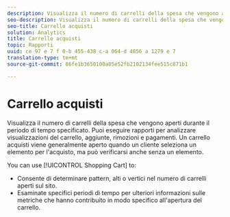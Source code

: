 ```yaml
---
description: Visualizza il numero di carrelli della spesa che vengono aperti durante il periodo di tempo specificato. Puoi eseguire rapporti per analizzare visualizzazioni del carrello, aggiunte, rimozioni e pagamenti. Un carrello acquisti viene generalmente aperto quando un cliente seleziona un elemento per l'acquisto, ma può verificarsi anche senza un elemento.
seo-description: Visualizza il numero di carrelli della spesa che vengono aperti durante il periodo di tempo specificato. Puoi eseguire rapporti per analizzare visualizzazioni del carrello, aggiunte, rimozioni e pagamenti. Un carrello acquisti viene generalmente aperto quando un cliente seleziona un elemento per l'acquisto, ma può verificarsi anche senza un elemento.
seo-title: Carrello acquisti
solution: Analytics
title: Carrello acquisti
topic: Rapporti
uuid: ce 97 e 7 f 0-b 455-438 c-a 064-d 4856 a 1279 e 7
translation-type: tm+mt
source-git-commit: 86fe1b3650100a05e52fb2102134fee515c871b1

---
```



# Carrello acquisti

Visualizza il numero di carrelli della spesa che vengono aperti durante il periodo di tempo specificato. Puoi eseguire rapporti per analizzare visualizzazioni del carrello, aggiunte, rimozioni e pagamenti. Un carrello acquisti viene generalmente aperto quando un cliente seleziona un elemento per l'acquisto, ma può verificarsi anche senza un elemento.

You can use [!UICONTROL Shopping Cart] to:

* Consente di determinare pattern, alti o vertici nel numero di carrelli aperti sul sito.
* Esaminate specifici periodi di tempo per ulteriori informazioni sulle metriche che hanno contribuito in modo specifico all'apertura del carrello.

